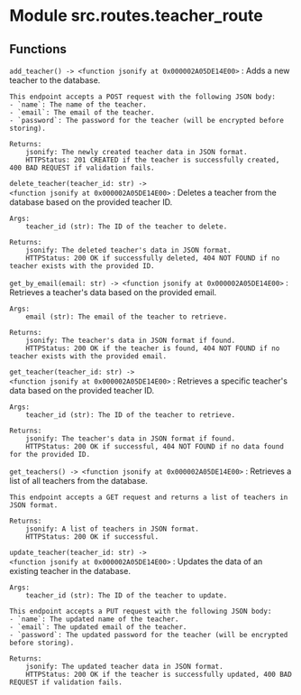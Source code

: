 Module src.routes.teacher_route
===============================

Functions
---------

`add_teacher() ‑> <function jsonify at 0x000002A05DE14E00>`
:   Adds a new teacher to the database.
    
    This endpoint accepts a POST request with the following JSON body:
    - `name`: The name of the teacher.
    - `email`: The email of the teacher.
    - `password`: The password for the teacher (will be encrypted before storing).
    
    Returns:
        jsonify: The newly created teacher data in JSON format.
        HTTPStatus: 201 CREATED if the teacher is successfully created, 400 BAD REQUEST if validation fails.

`delete_teacher(teacher_id: str) ‑> <function jsonify at 0x000002A05DE14E00>`
:   Deletes a teacher from the database based on the provided teacher ID.
    
    Args:
        teacher_id (str): The ID of the teacher to delete.
    
    Returns:
        jsonify: The deleted teacher's data in JSON format.
        HTTPStatus: 200 OK if successfully deleted, 404 NOT FOUND if no teacher exists with the provided ID.

`get_by_email(email: str) ‑> <function jsonify at 0x000002A05DE14E00>`
:   Retrieves a teacher's data based on the provided email.
    
    Args:
        email (str): The email of the teacher to retrieve.
    
    Returns:
        jsonify: The teacher's data in JSON format if found.
        HTTPStatus: 200 OK if the teacher is found, 404 NOT FOUND if no teacher exists with the provided email.

`get_teacher(teacher_id: str) ‑> <function jsonify at 0x000002A05DE14E00>`
:   Retrieves a specific teacher's data based on the provided teacher ID.
    
    Args:
        teacher_id (str): The ID of the teacher to retrieve.
    
    Returns:
        jsonify: The teacher's data in JSON format if found.
        HTTPStatus: 200 OK if successful, 404 NOT FOUND if no data found for the provided ID.

`get_teachers() ‑> <function jsonify at 0x000002A05DE14E00>`
:   Retrieves a list of all teachers from the database.
    
    This endpoint accepts a GET request and returns a list of teachers in JSON format.
    
    Returns:
        jsonify: A list of teachers in JSON format.
        HTTPStatus: 200 OK if successful.

`update_teacher(teacher_id: str) ‑> <function jsonify at 0x000002A05DE14E00>`
:   Updates the data of an existing teacher in the database.
    
    Args:
        teacher_id (str): The ID of the teacher to update.
    
    This endpoint accepts a PUT request with the following JSON body:
    - `name`: The updated name of the teacher.
    - `email`: The updated email of the teacher.
    - `password`: The updated password for the teacher (will be encrypted before storing).
    
    Returns:
        jsonify: The updated teacher data in JSON format.
        HTTPStatus: 200 OK if the teacher is successfully updated, 400 BAD REQUEST if validation fails.